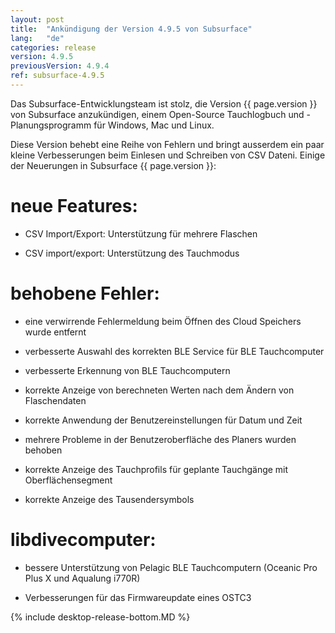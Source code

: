 ```yaml
---
layout: post
title:  "Ankündigung der Version 4.9.5 von Subsurface"
lang:   "de"
categories: release
version: 4.9.5
previousVersion: 4.9.4
ref: subsurface-4.9.5
---
```


Das Subsurface-Entwicklungsteam ist stolz, die Version {{ page.version }} von Subsurface anzukündigen, einem Open-Source Tauchlogbuch und -Planungsprogramm für Windows, Mac und Linux.

Diese Version behebt eine Reihe von Fehlern und bringt ausserdem ein paar kleine Verbesserungen beim Einlesen und Schreiben von CSV Dateni. Einige der Neuerungen in Subsurface {{ page.version }}:

# neue Features:

  - CSV Import/Export: Unterstützung für mehrere Flaschen

  - CSV import/export: Unterstützung des Tauchmodus

# behobene Fehler:

  - eine verwirrende Fehlermeldung beim Öffnen des Cloud Speichers wurde entfernt

  - verbesserte Auswahl des korrekten BLE Service für BLE Tauchcomputer

  - verbesserte Erkennung von BLE Tauchcomputern

  - korrekte Anzeige von berechneten Werten nach dem Ändern von Flaschendaten

  - korrekte Anwendung der Benutzereinstellungen für Datum und Zeit

  - mehrere Probleme in der Benutzeroberfläche des Planers wurden behoben

  - korrekte Anzeige des Tauchprofils für geplante Tauchgänge mit Oberflächensegment

  - korrekte Anzeige des Tausendersymbols

# libdivecomputer:

  - bessere Unterstützung von Pelagic BLE Tauchcomputern (Oceanic Pro Plus X und Aqualung i770R)

  - Verbesserungen für das Firmwareupdate eines OSTC3

{% include desktop-release-bottom.MD %}
